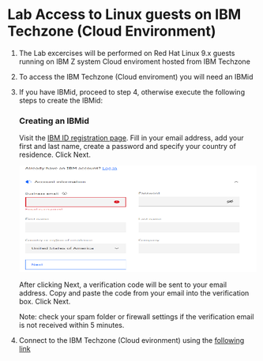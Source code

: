 # Lab Access to Linux guests on IBM Techzone (Cloud Environment)

1. The Lab excercises will be performed on Red Hat Linux 9.x guests running on IBM Z system Cloud enviroment hosted from IBM Techzone 

2. To access the IBM Techzone (Cloud enviroment) you will need an IBMid
3. If you have IBMid, proceed to step 4,  otherwise execute the following steps to create the IBMid:

    ### Creating an IBMid
    Visit the [IBM ID registration page](https://www.ibm.com/account/reg/us-en/signup?formid=urx-19776). Fill in your email address, add your first and last name, create a password and specify your country of residence. Click Next.

    <img src="../assets/images/IBMid.png" width="551" height="216" >

    After clicking Next, a verification code will be sent to your email address. Copy and paste the code from your email into the verification box. Click Next.

    Note: check your spam folder or firewall settings if the verification email is not received within 5 minutes. 

4. Connect to the IBM Techzone (Cloud evironment) using the
   [following link](https://github.com/IBM/itz-support-public/blob/main/IBM-Cloud/IBM-Cloud-Runbooks/aix-linux-access.md) 
 





